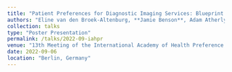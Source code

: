 ```yaml
---
title: "Patient Preferences for Diagnostic Imaging Services: Blueprint for Value-Based Incentives Incorporating Individual Preference Heterogeneity"
authors: "Eline van den Broek-Altenburg, **Jamie Benson**, Adam Atherly, Kristen DeStigter"
collection: talks
type: "Poster Presentation"
permalink: /talks/2022-09-iahpr
venue: "13th Meeting of the International Academy of Health Preference Research"
date: 2022-09-06
location: "Berlin, Germany"
---
```



